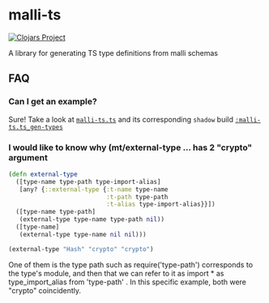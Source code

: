 # malli-ts

[![Clojars Project](https://img.shields.io/clojars/v/org.clojars.flowyourmoney/malli-ts.svg)](https://clojars.org/org.clojars.tiagodalloca/malli-ts)

A library for generating TS type definitions from malli schemas

## FAQ

### Can I get an example?

Sure! Take a look at [`malli-ts.ts`](https://github.com/flowyourmoney/malli-ts/blob/master/src/malli_ts/ts.cljs) and its corresponding `shadow` build [`:malli-ts.ts_gen-types`](https://github.com/flowyourmoney/malli-ts/blob/master/shadow-cljs.edn)

### I would like to know why (mt/external-type … has 2 "crypto" argument

```clojure
(defn external-type
  ([type-name type-path type-import-alias]
   [any? {::external-type {:t-name type-name
                           :t-path type-path
                           :t-alias type-import-alias}}])
  ([type-name type-path]
   (external-type type-name type-path nil))
  ([type-name]
   (external-type type-name nil nil)))

(external-type "Hash" "crypto" "crypto")
```

One of them is the type path such as require('type-path') corresponds to the type's module, and then that we can refer to it as import * as type_import_alias from 'type-path' . In this specific example, both were "crypto" coincidently. 
